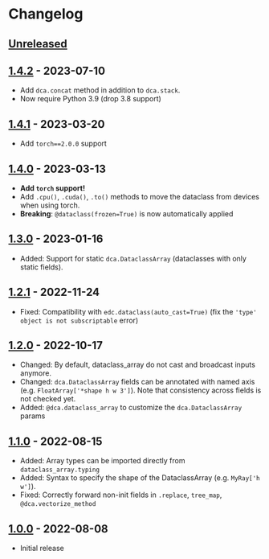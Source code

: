 # Changelog

<!--

Changelog follow the https://keepachangelog.com/ standard (at least the headers)

This allow to:

* auto-parsing release notes during the automated releases from github-action:
  https://github.com/marketplace/actions/pypi-github-auto-release
* Have clickable headers in the rendered markdown

To release a new version (e.g. from `1.0.0` -> `2.0.0`):

* Create a new `# [2.0.0] - YYYY-MM-DD` header and add the current
  `[Unreleased]` notes.
* At the end of the file:
  * Define the new link url:
  `[2.0.0]: https://github.com/google-research/dataclass_array/compare/v1.0.0...v2.0.0`
  * Update the `[Unreleased]` url: `v1.0.0...HEAD` -> `v2.0.0...HEAD`

-->

## [Unreleased]

## [1.4.2] - 2023-07-10

*   Add `dca.concat` method in addition to `dca.stack`.
*   Now require Python 3.9 (drop 3.8 support)

## [1.4.1] - 2023-03-20

*   Add `torch==2.0.0` support

## [1.4.0] - 2023-03-13

*   **Add `torch` support!**
*   Add `.cpu()`, `.cuda()`, `.to()` methods to move the dataclass from
    devices when using torch.
*   **Breaking**: `@dataclass(frozen=True)` is now automatically applied

## [1.3.0] - 2023-01-16

*   Added: Support for static `dca.DataclassArray` (dataclasses with only
    static fields).

## [1.2.1] - 2022-11-24

*   Fixed: Compatibility with `edc.dataclass(auto_cast=True)` (fix the `'type'
    object is not subscriptable` error)

## [1.2.0] - 2022-10-17

*   Changed: By default, dataclass_array do not cast and broadcast inputs
    anymore.
*   Changed: `dca.DataclassArray` fields can be annotated with named axis (e.g.
    `FloatArray['*shape h w 3']`). Note that consistency across fields is not
    checked yet.
*   Added: `@dca.dataclass_array` to customize the `dca.DataclassArray` params

## [1.1.0] - 2022-08-15

*   Added: Array types can be imported directly from `dataclass_array.typing`
*   Added: Syntax to specify the shape of the DataclassArray (e.g. `MyRay['h
    w']`).
*   Fixed: Correctly forward non-init fields in `.replace`, `tree_map`,
    `@dca.vectorize_method`

## [1.0.0] - 2022-08-08

*   Initial release

[Unreleased]: https://github.com/google-research/dataclass_array/compare/v1.4.2...HEAD
[1.4.2]: https://github.com/google-research/dataclass_array/compare/v1.4.1...v1.4.2
[1.4.1]: https://github.com/google-research/dataclass_array/compare/v1.4.0...v1.4.1
[1.4.0]: https://github.com/google-research/dataclass_array/compare/v1.3.0...v1.4.0
[1.3.0]: https://github.com/google-research/dataclass_array/compare/v1.2.1...v1.3.0
[1.2.1]: https://github.com/google-research/dataclass_array/compare/v1.2.0...v1.2.1
[1.2.0]: https://github.com/google-research/dataclass_array/compare/v1.1.0...v1.2.0
[1.1.0]: https://github.com/google-research/dataclass_array/compare/v1.0.0...v1.1.0
[1.0.0]: https://github.com/google-research/dataclass_array/compare/v0.1.0...v1.0.0
[0.1.0]: https://github.com/google-research/dataclass_array/releases/tag/v0.1.0
